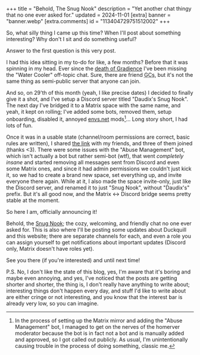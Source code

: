 +++
title = "Behold, The Snug Nook"
description = "Yet another chat thingy that no one ever asked for."
updated = 2024-11-01
[extra]
banner = "banner.webp"
[extra.comments]
id = "113404729751512002"
+++

So, what silly thing I came up this time? When I'll post about something interesting? Why don't I sit and do something useful?

Answer to the first question is this very post.

I had this idea sitting in my to-do for like, a few months? Before that it was spinning in my head. Ever since the [death of Gradience](@/blog/2024-07-18-archiving-gradience/index.md) I've been missing the "Water Cooler" off-topic chat. Sure, there are friend <abbr title="Group Chats">GCs</abbr>, but it's not the same thing as semi-public server that anyone can join.

And so, on 29'th of this month (yeah, I like precise dates) I decided to finally give it a shot, and I've setup a Discord server titled "Daudix's Snug Nook". The next day I've bridged it to a Matrix space with the same name, and yeah, it kept on rolling; I've added some bots, removed them, setup onboarding, disabled it, annoyed [envs.net](https://envs.net) mods[^1]... Long story short, I had lots of fun.

Once it was in a usable state (channel/room permissions are correct, basic rules are written), I shared [the link](@/snug-nook/index.md) with my friends, and three of them joined (thanks <3). There were some issues with the "Abuse Management" bot, which isn't actually a bot but rather semi-bot (wtf), that went *completely insane* and started removing all messages sent from Discord and even some Matrix ones, and since it had admin permissions we couldn't just kick it, so we had to create a brand new space, set everything up, and invite everyone there again. While at it, I also made the space invite-only, just like the Discord server, and renamed it to just "Snug Nook", without "Daudix's" prefix. But it's all good now, and the Matrix ↔ Discord bridge seems pretty stable at the moment.

So here I am, officially announcing it!

Behold, the [Snug Nook](@/snug-nook/index.md); the cozy, welcoming, and friendly chat no one ever asked for. This is also where I'll be posting some updates about Duckquill and this website; there are separate channels for each, and even a role you can assign yourself to get notifications about important updates (Discord only, Matrix doesn't have roles yet).

See you there (if you're interested) and until next time!

P.S. No, I don't like the state of this blog, yes, I'm aware that it's boring and maybe even annoying, and yes, I've noticed that the posts are getting shorter and shorter, the thing is, I don't really have anything to write about; interesting things don't happen every day, and stuff I'd like to write about are either cringe or not interesting, and you know that the interest bar is already very low, so you can imagine.

[^1]: In the process of setting up the Matrix mirror and adding the "Abuse Management" bot, I managed to get on the nerves of the homerver moderator because the bot is in fact not a bot and is manually added and approved, so I got called out publicly. As usual, I'm unintentionally causing trouble in the process of doing something, classic me.
